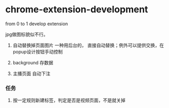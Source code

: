 # chrome-extension-development
from 0 to 1 develop extension

jpg做图标貌似不行。

1. 自动替换掉页面图片 一种用后台的，
    直接自动替换；例外可以提供交换，在popup设计按钮手动控制

2.  background 存数据
3.  主播页面 自动下注    


### 任务
1. 按一定规则新建标签，判定是否是视频页面，不是就关掉

